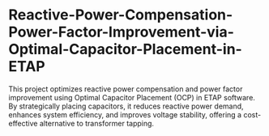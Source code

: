 # Reactive-Power-Compensation-Power-Factor-Improvement-via-Optimal-Capacitor-Placement-in-ETAP
This project optimizes reactive power compensation and power factor improvement using Optimal Capacitor Placement (OCP) in ETAP software. By strategically placing capacitors, it reduces reactive power demand, enhances system efficiency, and improves voltage stability, offering a cost-effective alternative to transformer tapping.
